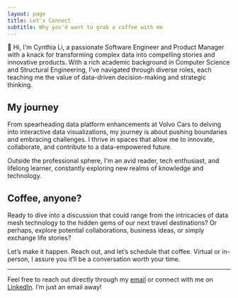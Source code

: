 ```yaml
---
layout: page
title: Let's Connect
subtitle: Why you'd want to grab a coffee with me
---
```


👋 Hi, I'm Cynthia Li, a passionate Software Engineer and Product Manager with a knack for transforming complex data into compelling stories and innovative products. With a rich academic background in Computer Science and Structural Engineering, I've navigated through diverse roles, each teaching me the value of data-driven decision-making and strategic thinking.

## My journey

From spearheading data platform enhancements at Volvo Cars to delving into interactive data visualizations, my journey is about pushing boundaries and embracing challenges. I thrive in spaces that allow me to innovate, collaborate, and contribute to a data-empowered future.

Outside the professional sphere, I'm an avid reader, tech enthusiast, and lifelong learner, constantly exploring new realms of knowledge and technology.

## Coffee, anyone?

Ready to dive into a discussion that could range from the intricacies of data mesh technology to the hidden gems of our next travel destinations? Or perhaps, explore potential collaborations, business ideas, or simply exchange life stories? 

Let’s make it happen. Reach out, and let’s schedule that coffee. Virtual or in-person, I assure you it’ll be a conversation worth your time.

---

Feel free to reach out directly through my [email](mailto:cynthiamengyuanli@gmail.com) or connect with me on [LinkedIn](https://www.linkedin.com/in/mengyuan-li-cynthia/). I’m just an email away!